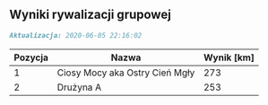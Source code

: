 ## Wyniki rywalizacji grupowej

```markdown
Aktualizacja: 2020-06-05 22:16:02
```

Pozycja | Nazwa | Wynik [km] |
------------ | -------------  | -------------
 1 |Ciosy Mocy aka Ostry Cień Mgły | 273 
 2 |Drużyna A | 253